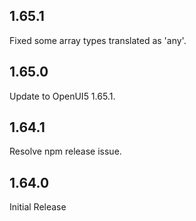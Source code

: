 ## 1.65.1

Fixed some array types translated as 'any'.

## 1.65.0

Update to OpenUI5 1.65.1.

## 1.64.1

Resolve npm release issue.

## 1.64.0

Initial Release
